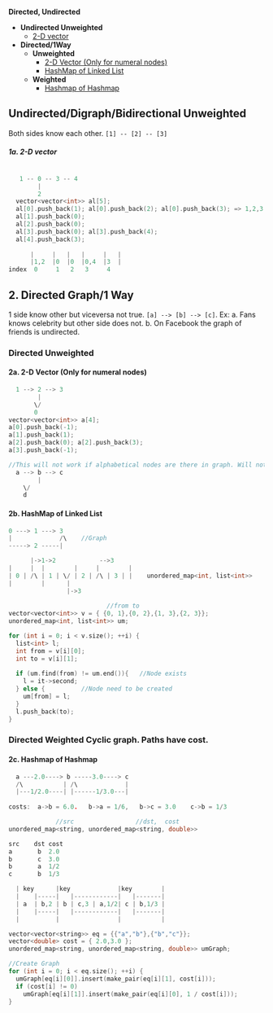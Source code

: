 **Directed, Undirected**
- **Undirected Unweighted**
  - [2-D vector](#u1)
- **Directed/1Way**
  - **Unweighted**
    - [2-D Vector (Only for numeral nodes)](#d1)
    - [HashMap of Linked List](#d2)
  -  **Weighted**
     - [Hashmap of Hashmap](#d3)

## Undirected/Digraph/Bidirectional Unweighted
Both sides know each other.  `[1] -- [2] -- [3]`
<a name=u1></a>
##### 1a. 2-D vector
```cpp

   1 -- 0 -- 3 -- 4
        |
        2  
  vector<vector<int>> al[5];
  al[0].push_back(1); al[0].push_back(2); al[0].push_back(3); => 1,2,3    //node0
  al[1].push_back(0);                                                     //node1
  al[2].push_back(0);                                                     //node2
  al[3].push_back(0); al[3].push_back(4);                                 //node3
  al[4].push_back(3);                                                     //node4
  
      |     |   |   |     |   |
      |1,2  |0  |0  |0,4  |3  |
index  0     1   2   3     4
```


## 2. Directed Graph/1 Way
1 side know other but viceversa not true. `[a] --> [b] --> [c]`. Ex: a. Fans knows celebrity but other side does not. b.  On Facebook the graph of friends is undirected.

### Directed Unweighted
<a name=d1></a>
#### 2a. 2-D Vector (Only for numeral nodes)
```c
  1 --> 2 --> 3
        |
       \/
       0  
vector<vector<int>> a[4];
a[0].push_back(-1);
a[1].push_back(1);
a[2].push_back(0); a[2].push_back(3);
a[3].push_back(-1);

//This will not work if alphabetical nodes are there in graph. Will not work.
  a --> b --> c 
        |
	\/
	d
```
<a name=d2></a>
#### 2b. HashMap of Linked List
```c
0 ---> 1 ---> 3
|             /\    //Graph
-----> 2 -----|

      |->1->2            -->3 
|     |  |        |     |        |
| 0 | /\ | 1 | \/ | 2 | /\ | 3 | |    unordered_map<int, list<int>>
|        |      |
                |->3
 
                           //from to
vector<vector<int>> v = { {0, 1},{0, 2},{1, 3},{2, 3}};
unordered_map<int, list<int>> um;

for (int i = 0; i < v.size(); ++i) {
  list<int> l;
  int from = v[i][0];
  int to = v[i][1];
  
  if (um.find(from) != um.end()){	//Node exists
  	l = it->second;
  } else {			//Node need to be created
  	um[from] = l;
  }
  l.push_back(to);
}
```

### Directed Weighted Cyclic graph. Paths have cost.
<a name=d3></a>
#### 2c. Hashmap of Hashmap
```c
  a ---2.0----> b -----3.0----> c
  /\           | /\             |
  |---1/2.0----| |------1/3.0---|
  
costs:  a->b = 6.0.   b->a = 1/6,   b->c = 3.0    c->b = 1/3

             //src                 //dst,  cost
unordered_map<string, unordered_map<string, double>>

src    dst cost
a       b  2.0
b       c  3.0
b       a  1/2
c       b  1/3

  | key      |key             |key        |
  |    |-----|   |------------|   |-------|
  | a  | b,2 | b | c,3 | a,1/2| c | b,1/3 |
  |    |-----|   |------------|   |-------|
  |          |                |           |

vector<vector<string>> eq = {{"a","b"},{"b","c"}};
vector<double> cost = { 2.0,3.0 };
unordered_map<string, unordered_map<string, double>> umGraph;

//Create Graph
for (int i = 0; i < eq.size(); ++i) {
  umGraph[eq[i][0]].insert(make_pair(eq[i][1], cost[i]));
  if (cost[i] != 0)
    umGraph[eq[i][1]].insert(make_pair(eq[i][0], 1 / cost[i]));
}
```
